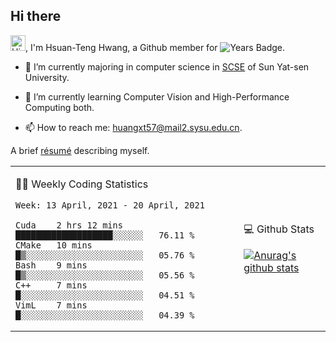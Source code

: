 ## Hi there

<!-- profile views -->

<img height="25" src='https://qpluspicture.oss-cn-beijing.aliyuncs.com/6LjjQA/Hi.gif' alt='Hi' width="24"/>, I'm Hsuan-Teng Hwang, a Github member for 
![Years Badge](https://badges.pufler.dev/years/huangxt57).
<!-- and the number of visitors for this page is  -->
<!-- ![](https://komarev.com/ghpvc/?username=huangxt57&color=blue&label=PROFILE+VIEWS). -->


- 🔭 I’m currently majoring in computer science in [SCSE](http://sdcs.sysu.edu.cn) of Sun Yat-sen University.

- 🌱 I’m currently learning Computer Vision and High-Performance Computing both.

<!-- - 🤔 I’m looking for help with video understanding, HPC programming. -->

- 📫 How to reach me: [huangxt57@mail2.sysu.edu.cn](huangxt57@mail2.sysu.edu.cn).

A brief [résumé](http://melon-hwang.top/about/) describing myself.

<table align="center">

<td>

🧑‍💻 Weekly Coding Statistics
<!--START_SECTION:waka-->
```text
Week: 13 April, 2021 - 20 April, 2021

Cuda    2 hrs 12 mins   ███████████████████░░░░░░   76.11 % 
CMake   10 mins         █▒░░░░░░░░░░░░░░░░░░░░░░░   05.76 % 
Bash    9 mins          █▒░░░░░░░░░░░░░░░░░░░░░░░   05.56 % 
C++     7 mins          █░░░░░░░░░░░░░░░░░░░░░░░░   04.51 % 
VimL    7 mins          █░░░░░░░░░░░░░░░░░░░░░░░░   04.39 % 
```
<!--END_SECTION:waka-->

</td>

<td>

💻 Github Stats

[![Anurag's github stats](https://github-readme-stats.vercel.app/api?username=huangxt57&hide=prs&show_icons=true)](https://github.com/anuraghazra/github-readme-stats)

</td>

</table>